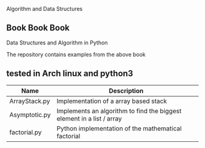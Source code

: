 Algorithm and Data Structures

## Book Book  Book
 Data Structures and Algorithm in Python

The repository contains examples from the above book

## tested in Arch linux and python3

| Name | Description |
| ---- | ----------- |
| ArrayStack.py | Implementation of a array based stack |
| Asymptotic.py | Implements an algorithm to find the biggest element in a list / array |
| factorial.py | Python implementation of the mathematical factorial |
